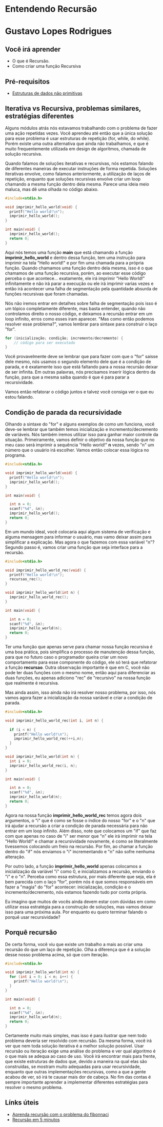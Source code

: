 # Entendendo Recursão

# Gustavo Lopes Rodrigues

## Você irá aprender

- O que é Recursão.
- Como criar uma função Recursiva

## Pré-requisitos

- [Estruturas de dados não primitivas](2-Estruturas-de-dados-nao-Primitivas.md)

## Iterativa vs Recursiva, problemas similares, estratégias diferentes

Alguns módulos atrás nós estavamos trabalhando com o problema de fazer uma ação repetidas vezes. Você aprendeu até então que a única solução para esse problema é usar estruturas de repetição (for, while, do while). Porém existe uma outra alternativa que ainda não trabalhamos, e que é muito frequentemente utilizada em design de algoritmos, chamada de solução recursiva.

Quando falamos de soluções iterativas e recursivas, nós estamos falando de diferentes maneiras de executar instruções de forma repetida. Soluções iterativas envolve, como falamos anteriormente, a utilização de laços de repetição, enquanto que soluções recursivas envolve criar um loop chamando a mesma função dentro dela mesma. Parece uma ideia meio maluca, mas dê uma olhada no código abaixo.

```c
#include<stdio.h>

void imprimir_hello_world(void) {
  printf("Hello world!\n");
  imprimir_hello_world();
}

int main(void) {
  imprimir_hello_world();
  return 0;
}
```

Aqui nós temos uma função **main** que está chamando a função **imprimir_hello_world** e dentro dessa função, tem uma instrução para imprimir na tela "Hello world!" e por fim uma chamada para a própria função. Quando chamamos uma função dentro dela mesma, isso é o que chamamos de uma função recursiva, porém, ao executar esse código perceba o que acontece... exatamente, ele irá imprimir "Hello World!" infinitamente e não irá parar a execução ou ele irá imprimir varias vezes e então irá acontecer uma falha de segmentação pela quantidade absurda de funções recursivas que foram chamadas.

Nós não iremos entrar em detalhes sobre falha de segmentação pois isso é um tópico completamente diferente, mas basta entender, quando não controlamos direito o nosso código, e deixamos a recursão entrar em um loop infinito, erros como esses iram aparecer. "Mas como então podemos resolver esse problema?", vamos lembrar para sintaxe para construir o laço "for".

```c
for (inicialização; condição; incremento/decremento) {
    // código para ser executado
}
```

Você provavelmente deve se lembrar que para fazer com que o "for" saisse dele mesmo, nós usamos o segundo elemento dele que é a condição de parada, e é exatamente isso que está faltando para a nossa recursão deixar de ser infinita. Em outras palavras, nós precisamos inserir lógica dentro da função, para que a mesma saiba quando é que é para parar a recursividade. 

Vamos então refatorar o código juntos e talvez você consiga ver o que eu estou falando.

## Condição de parada da recursividade

Olhando a sintaxe do "for" e alguns exemplos de como um funciona, você deve-se lembrar que também temos inicialização e incremento/decremento de variáveis. Nós também iremos utilizar isso para ganhar maior controle da situação. Primeiramente, vamos definir o objetivo da nossa função que no meu caso será imprimir a sequência "Hello world!" **n** vezes, sendo "n" um número que o usuário irá escolher. Vamos então colocar essa lógica no programa.

```c
#include<stdio.h>

void imprimir_hello_world(void) {
  printf("Hello world!\n");
  imprimir_hello_world();
}

int main(void) {

  int n = 0;
  scanf("%d", &n);
  imprimir_hello_world();
  return 0;
}
```

Em um mundo ideal, você colocaria aqui algum sistema de verificação e alguma mensagem para informar o usuário, mas vamo deixar assim para simplificar a explicação. Mas agora o que fazemos com essa variável "n"? Segundo passo é, vamos criar uma função que seja interface para a recursão. 

```c
#include<stdio.h>

void imprimir_hello_world_rec(void) {
  printf("Hello world!\n");
  recursao_rec();
}

void imprimir_hello_world(int n) {
  imprimir_hello_world_rec();
}

int main(void) {

  int n = 0;
  scanf("%d", &n);
  imprimir_hello_world(n);
  return 0;
}
```

Ter uma função que apenas serve para chamar nossa função recursiva é uma boa prática, pois simplifica o processo de manutenção dessa função, para que no futuro caso o programador queira criar um novo comportamento para esse componente do código, ele só terá que refatorar a função **recursao**. Outra observação importante é que em C, você não pode ter duas funções com o mesmo nome, então aqui para diferenciar as duas funções, eu apenas adiciono "rec" de "recursivo" na nossa função que realmente é recursiva.

Mas ainda assim, isso ainda não irá resolver nosso problema, por isso, nós vamos agora fazer a inicialização da nossa variável e criar a condição de parada.

```c
#include<stdio.h>

void imprimir_hello_world_rec(int i, int n) {
  
  if (i < n) {
    printf("Hello world!\n");
    imprimir_hello_world_rec(++i,n);
  }
}

void imprimir_hello_world(int n) {
  int i = 0;
  imprimir_hello_world_rec(i, n);
}

int main(void) {

  int n = 0;
  scanf("%d", &n);
  imprimir_hello_world(n);
  return 0;
}
```

Agora na nossa função **imprimir_hello_world_rec** temos agora dois argumentos, o "i" que é como se fosse o índice do nosso "for" e o "n" que irá ajudar a recursão a criar a condição de parada necessária para não entrar em um loop infinito. Além disso, note que colocamos um "if" que faz com que apenas no caso de "i" ser menor que "n" ele irá imprimir na tela "Hello World!" e chamar a recursividade novamente, é como se literalmente tivessemos colocando um freio na recursão. Por fim, ao chamar a função dentro do "if" nós enviamos o "i" incrementando e "n" não sofre nenhuma alteração.

Por outro lado, a função **imprimir_hello_world** apenas colocamos a inicialização da variável "i" como 0, e inicializamos a recursão, enviando o "i" e o "n". Perceba como essa estrutura, por mais diferente que seja, ela é bem parecida com o laço "for", porém nós é que somos responsáveis em fazer a "magia" do "for" acontecer: inicialização, condição e o incremento/decremento, nós estamos fazendo tudo por conta própria.

Eu imagino que muitos de vocês ainda devem estar com dúvidas em como utilizar essa estratégia para a construção de soluções, mas vamos deixar isso para uma próxima aula. Por enquanto eu quero terminar falando o porquê usar recursividade?

## Porquê recursão

De certa forma, você viu que existe um trabalho a mais ao criar uma recursão do que um laço de repetição. Olha a diferença que é a solução desse nosso problema acima, só que com iteração.

```c
#include<stdio.h>

void imprimir_hello_world(int n) {
  for (int i = 0; i < n; i++) {
    printf("Hello world!\n");
  }
}

int main(void) {

  int n = 0;
  scanf("%d", &n);
  imprimir_hello_world(n);
  return 0;
}
```
Certamente muito mais simples, mas isso é para ilustrar que nem todo problema deveria ser resolvido com recursão. Da mesma forma, você irá ver que nem toda solução iterativa é a melhor solução possível. Usar recursão ou iteração exige uma análise do problema e ver qual algoritmo é o que mais se adequa ao caso de uso. Você irá encontrar mais para frente, que existe estruturas de dados que, devido a maneira na qual elas são construídas, se mostram muito adequadas para usar recursividade, enquanto que outras implementações recursivas, como a que a gente acabou de ver, só irá te causar mais dor de cabeça. No fim das contas é sempre importante aprender a implementar diferentes estratégias para resolver o mesmo problema.

## Línks úteis

- [Aprenda recursão com o problema do fibonnaci](https://www.youtube.com/watch?v=1kBiqUCN888)
- [Recursão em 5 minutos](https://www.youtube.com/watch?v=ivl5-snqul8)
